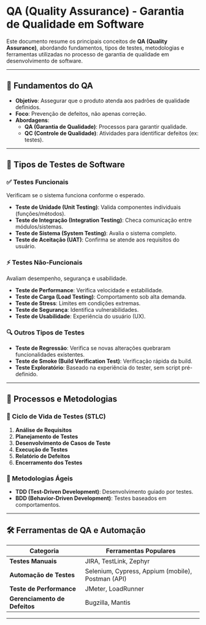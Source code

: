 # **QA (Quality Assurance) - Garantia de Qualidade em Software**  

Este documento resume os principais conceitos de **QA (Quality Assurance)**, abordando fundamentos, tipos de testes, metodologias e ferramentas utilizadas no processo de garantia de qualidade em desenvolvimento de software.  

---

## **📌 Fundamentos do QA**  
- **Objetivo**: Assegurar que o produto atenda aos padrões de qualidade definidos.  
- **Foco**: Prevenção de defeitos, não apenas correção.  
- **Abordagens**:  
  - **QA (Garantia de Qualidade)**: Processos para garantir qualidade.  
  - **QC (Controle de Qualidade)**: Atividades para identificar defeitos (ex: testes).  

---

## **🧪 Tipos de Testes de Software**  

### **✅ Testes Funcionais**  
Verificam se o sistema funciona conforme o esperado.  
- **Teste de Unidade (Unit Testing)**: Valida componentes individuais (funções/métodos).  
- **Teste de Integração (Integration Testing)**: Checa comunicação entre módulos/sistemas.  
- **Teste de Sistema (System Testing)**: Avalia o sistema completo.  
- **Teste de Aceitação (UAT)**: Confirma se atende aos requisitos do usuário.  

### **⚡ Testes Não-Funcionais**  
Avaliam desempenho, segurança e usabilidade.  
- **Teste de Performance**: Verifica velocidade e estabilidade.  
- **Teste de Carga (Load Testing)**: Comportamento sob alta demanda.  
- **Teste de Stress**: Limites em condições extremas.  
- **Teste de Segurança**: Identifica vulnerabilidades.  
- **Teste de Usabilidade**: Experiência do usuário (UX).  

### **🔍 Outros Tipos de Testes**  
- **Teste de Regressão**: Verifica se novas alterações quebraram funcionalidades existentes.  
- **Teste de Smoke (Build Verification Test)**: Verificação rápida da build.  
- **Teste Exploratório**: Baseado na experiência do tester, sem script pré-definido.  

---

## **🔄 Processos e Metodologias**  

### **🔧 Ciclo de Vida de Testes (STLC)**  
1. **Análise de Requisitos**  
2. **Planejamento de Testes**  
3. **Desenvolvimento de Casos de Teste**  
4. **Execução de Testes**  
5. **Relatório de Defeitos**  
6. **Encerramento dos Testes**  

### **🚀 Metodologias Ágeis**  
- **TDD (Test-Driven Development)**: Desenvolvimento guiado por testes.  
- **BDD (Behavior-Driven Development)**: Testes baseados em comportamentos.  

---

## **🛠️ Ferramentas de QA e Automação**  
| Categoria               | Ferramentas Populares                          |  
|-------------------------|-----------------------------------------------|  
| **Testes Manuais**       | JIRA, TestLink, Zephyr                        |  
| **Automação de Testes**  | Selenium, Cypress, Appium (mobile), Postman (API) |  
| **Teste de Performance** | JMeter, LoadRunner                            |  
| **Gerenciamento de Defeitos** | Bugzilla, Mantis                      |  

---
